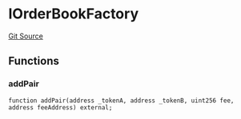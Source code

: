 # IOrderBookFactory
[Git Source](https://github.com/artechsoft/orderbook/blob/bbd55f017f77567506e5700d9133d68be9d96234/src/interface/IOrderBookFactory.sol)


## Functions
### addPair


```solidity
function addPair(address _tokenA, address _tokenB, uint256 fee, address feeAddress) external;
```

